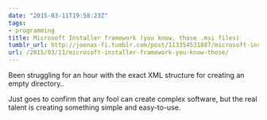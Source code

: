 ```yaml
---
date: "2015-03-11T19:58:23Z"
tags:
- programming
title: Microsoft Installer framework (you know, those .msi files)
tumblr_url: http://joonas-fi.tumblr.com/post/113354531887/microsoft-installer-framework-you-know-those
url: /2015/03/11/microsoft-installer-framework-you-know-those/
---
```


Been struggling for an hour with the exact XML structure for creating an empty directory..

Just goes to confirm that any fool can create complex software, but the real talent is creating something simple and easy-to-use.
